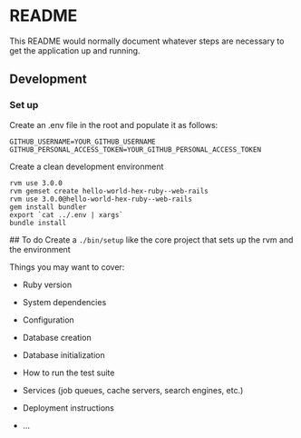 # README

This README would normally document whatever steps are necessary to get the
application up and running.


## Development
### Set up
Create an .env file in the root and populate it as follows:
```
GITHUB_USERNAME=YOUR_GITHUB_USERNAME
GITHUB_PERSONAL_ACCESS_TOKEN=YOUR_GITHUB_PERSONAL_ACCESS_TOKEN

```
Create a clean development environment
```
rvm use 3.0.0
rvm gemset create hello-world-hex-ruby--web-rails
rvm use 3.0.0@hello-world-hex-ruby--web-rails
gem install bundler
export `cat ../.env | xargs`
bundle install

```


## To do
Create a `./bin/setup` like the core project that sets up the rvm and the environment


Things you may want to cover:

* Ruby version

* System dependencies

* Configuration

* Database creation

* Database initialization

* How to run the test suite

* Services (job queues, cache servers, search engines, etc.)

* Deployment instructions

* ...
